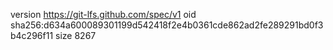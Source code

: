 version https://git-lfs.github.com/spec/v1
oid sha256:d634a600089301199d542418f2e4b0361cde862ad2fe289291bd0f3b4c296f11
size 8267
